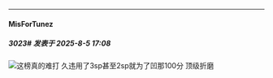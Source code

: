 ﻿
*****

####  MisForTunez  
##### 3023#       发表于 2025-8-5 17:08

<img src="https://static.stage1st.com/image/smiley/face2017/001.png" referrerpolicy="no-referrer">这榜真的难打
久违用了3sp甚至2sp就为了凹那100分 顶级折磨


